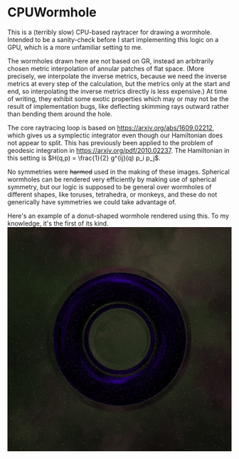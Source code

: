 # CPUWormhole

This is a (terribly slow) CPU-based raytracer for drawing
a wormhole. Intended to be a sanity-check before I start
implementing this logic on a GPU, which is a more unfamiliar
setting to me.

The wormholes drawn here are not based on GR, instead an arbitrarily
chosen metric interpolation of annular patches of flat space. (More precisely,
we interpolate the inverse metrics, because we need the inverse metrics at every step of the calculation, but the metrics only at the start and end,
so interpolating the inverse metrics directly is less expensive.)
At time of writing,
they exhibit some exotic properties which may or may not be the result
of implementation bugs, like deflecting skimming rays outward rather than
bending them around the hole.

The core raytracing loop is based on https://arxiv.org/abs/1609.02212, which
gives us a symplectic integrator even though our Hamiltonian does not appear
to split. This has previously been applied to the problem of geodesic integration in https://arxiv.org/pdf/2010.02237.
The Hamiltonian in this setting is $`H(q,p) = \frac{1}{2} g^{ij}(q) p_i p_j`$.

No symmetries were ~~harmed~~ used in the making of these images. Spherical
wormholes can be rendered very efficiently by making use of spherical 
symmetry, but our logic is supposed to be general over wormholes of different
shapes, like toruses, tetrahedra, or monkeys, and these do not generically have symmetries we could take advantage of.

Here's an example of a donut-shaped wormhole rendered using this. To my knowledge, it's the first of its kind.
![donut shaped wormhole](https://raw.githubusercontent.com/KaarelKurik/CPUWormhole/main/donut_shaped_wormhole_512x512_dt=0.001.png)